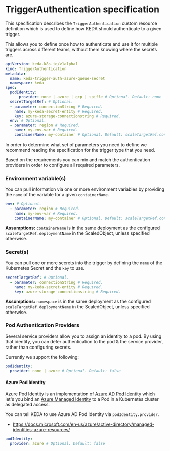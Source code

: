 # TriggerAuthentication specification

This specification describes the `TriggerAuthentication` custom resource definition which is used to define how KEDA should authenticate to a given trigger.

This allows you to define once how to authenticate and use it for multiple triggers across different teams, without them knowing where the secrets are.

```yaml
apiVersion: keda.k8s.io/v1alpha1
kind: TriggerAuthentication
metadata:
  name: keda-trigger-auth-azure-queue-secret
  namespace: keda
spec:
  podIdentity:
      provider: none | azure | gcp | spiffe # Optional. Default: none
  secretTargetRef: # Optional.
  - parameter: connectionString # Required.
    name: my-keda-secret-entity # Required.
    key: azure-storage-connectionstring # Required.
  env: # Optional.
  - parameter: region # Required.
    name: my-env-var # Required.
    containerName: my-container # Optional. Default: scaleTargetRef.containerName of ScaledObject
```

In order to determine what set of parameters you need to define we recommend reading the specification for the trigger type that you need.

Based on the requirements you can mix and match the authentication providers in order to configure all required parameters.

### Environment variable(s)

You can pull information via one or more environment variables by providing the `name` of the variable for a given `containerName`.

```yaml
env: # Optional.
  - parameter: region # Required.
    name: my-env-var # Required.
    containerName: my-container # Optional. Default: scaleTargetRef.containerName of ScaledObject
```

**Assumptions:** `containerName` is in the same deployment as the configured `scaleTargetRef.deploymentName` in the ScaledObject, unless specified otherwise.

### Secret(s)

You can pull one or more secrets into the trigger by defining the `name` of the Kubernetes Secret and the `key` to use.

```yaml
secretTargetRef: # Optional.
  - parameter: connectionString # Required.
    name: my-keda-secret-entity # Required.
    key: azure-storage-connectionstring # Required.
```

**Assumptions:** `namespace` is in the same deployment as the configured `scaleTargetRef.deploymentName` in the ScaledObject, unless specified otherwise.

### Pod Authentication Providers

Several service providers allow you to assign an identity to a pod. By using that identity, you can defer authentication to the pod & the service provider, rather than configuring secrets.

Currently we support the following:

```yaml
podIdentity:
  provider: none | azure # Optional. Default: false
```

#### Azure Pod Identity

Azure Pod Identity is an implementation of [Azure AD Pod Identity](https://github.com/Azure/aad-pod-identity) which let's you bind an [Azure Managed Identity](https://docs.microsoft.com/en-us/azure/active-directory/managed-identities-azure-resources/) to a Pod in a Kubernetes cluster as delegated access.

You can tell KEDA to use Azure AD Pod Identity via `podIdentity.provider`.

- https://docs.microsoft.com/en-us/azure/active-directory/managed-identities-azure-resources/

```yaml
podIdentity:
  provider: azure # Optional. Default: false
```
